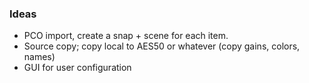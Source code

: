 ### Ideas
- PCO import, create a snap + scene for each item.
- Source copy; copy local to AES50 or whatever (copy gains, colors, names)
- GUI for user configuration
